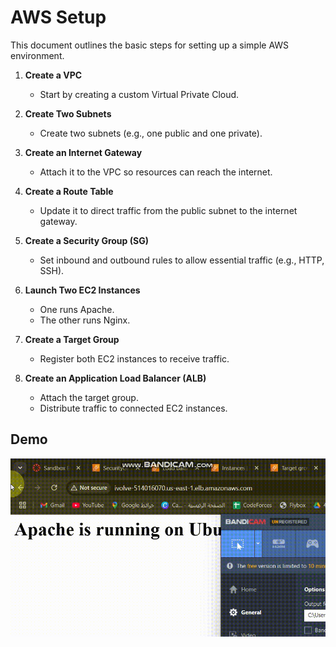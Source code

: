 # AWS Setup

This document outlines the basic steps for setting up a simple AWS environment.

1. **Create a VPC**  
   - Start by creating a custom Virtual Private Cloud.

2. **Create Two Subnets**  
   - Create two subnets (e.g., one public and one private).

3. **Create an Internet Gateway**  
   - Attach it to the VPC so resources can reach the internet.

4. **Create a Route Table**  
   - Update it to direct traffic from the public subnet to the internet gateway.

5. **Create a Security Group (SG)**  
   - Set inbound and outbound rules to allow essential traffic (e.g., HTTP, SSH).

6. **Launch Two EC2 Instances**  
   - One runs Apache.  
   - The other runs Nginx.

7. **Create a Target Group**  
   - Register both EC2 instances to receive traffic.

8. **Create an Application Load Balancer (ALB)**  
   - Attach the target group.  
   - Distribute traffic to connected EC2 instances.

## Demo 
![aws](/src/aws-lb.gif)